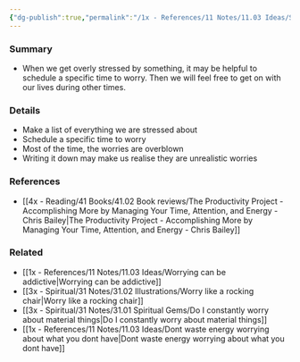 ```yaml
---
{"dg-publish":true,"permalink":"/1x - References/11 Notes/11.03 Ideas/Schedule time to worry/","title":"Schedule time to worry","created":"2023-10-29T23:42:58.000+03:00","updated":"2024-02-14T20:18:24.594+03:00"}
---
```



### Summary
- When we get overly stressed by something, it may be helpful to schedule a specific time to worry. Then we will feel free to get on with our lives during other times.

### Details
- Make a list of everything we are stressed about
- Schedule a specific time to worry
- Most of the time, the worries are overblown
- Writing it down may make us realise they are unrealistic worries

### References
- [[4x - Reading/41 Books/41.02 Book reviews/The Productivity Project - Accomplishing More by Managing Your Time, Attention, and Energy - Chris Bailey\|The Productivity Project - Accomplishing More by Managing Your Time, Attention, and Energy - Chris Bailey]]

### Related
- [[1x - References/11 Notes/11.03 Ideas/Worrying can be addictive\|Worrying can be addictive]]
- [[3x - Spiritual/31 Notes/31.02 Illustrations/Worry like a rocking chair\|Worry like a rocking chair]]
- [[3x - Spiritual/31 Notes/31.01 Spiritual Gems/Do I constantly worry about material things\|Do I constantly worry about material things]]
- [[1x - References/11 Notes/11.03 Ideas/Dont waste energy worrying about what you dont have\|Dont waste energy worrying about what you dont have]]
